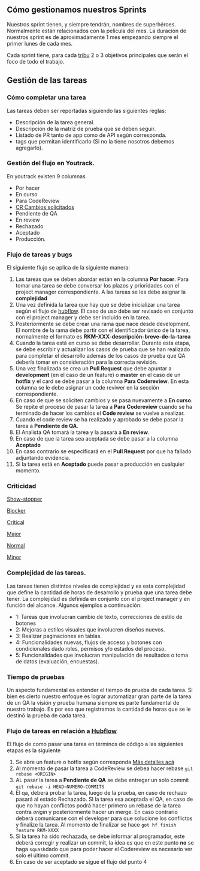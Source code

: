 ## Cómo gestionamos nuestros Sprints

Nuestros sprint tienen, y siempre tendrán, nombres de superhéroes. Normalmente están relacionados con la película del mes. 
La duración de nuestros sprint es de aproximadamente 1 mes empezando siempre el primer lunes de cada mes. 

Cada sprint tiene, para cada [tribu](teams.md) 2 o 3 objetivos principales que serán el foco de todo el trabajo.

## Gestión de las tareas

### Cómo completar una tarea
Las tareas deben ser reportadas siguiendo las siguientes reglas:

* Descripción de la tarea general. 
* Descripción de la matriz de prueba que se deben seguir.
* Listado de PR tanto de app como de API según corresponda.
* tags que permitan identificarlo (Si no la tiene nosotros debemos agregarlo).

### Gestión del flujo  en Youtrack.

En youtrack existen 9 columnas
* Por hacer
* En curso
* Para CodeReview
* [CR Cambios solicitados](https://github.com/Rankmi/api/wiki/Code-Review)
* Pendiente de QA
* En review
* Rechazado
* Aceptado
* Producción.

### Flujo de tareas y bugs

El siguiente flujo se aplica de la siguiente manera:

1. Las tareas que se deben abordar están en la columna **Por hacer**. Para tomar una tarea se debe conversar los plazos y prioridades con el project manager correspondiente. A las tareas se les debe asignar la **complejidad**
2. Una vez definida la tarea que hay que se debe inicializar una tarea según el flujo de [hubflow](hubflow.md). El caso de uso debe ser revisado en conjunto con el project manager y debe ser incluido en la tarea.
3. Posteriormente se debe crear una rama que nace desde development. El nombre de la rama debe partir con el identificador único de la tarea, normalmente el formato es **RKM-XXX-descripción-breve-de-la-tarea**
4. Cuando la tarea está en curso se debe desarrollar. Durante esta etapa, se debe escribir y actualizar los casos de prueba que se han realizado para completar el desarrollo además de los casos de prueba que QA debería tomar en consideración para la correcta revisión.
5. Una vez finalizada se crea un **Pull Request** que debe apuntar a **development** (en el caso de un feature) o **master** en el caso de un **hotfix** y el card se debe pasar a la columna **Para Codereview**. En esta columna se le debe asignar un code reviwer en la sección correspondiente.
6. En caso de que se soliciten cambios y se pasa nuevamente a **En curso**. Se repite el proceso de pasar la tarea a **Para Codereview** cuando se ha terminado de hacer los cambios el **Code review** se vuelve a realizar.
6. Cuando el code review se ha realizado y aprobado se debe pasar la tarea a **Pendiente de QA**.
7. El Analista QA tomará la tarea y la pasará a **En review**.
8. En caso de que la tarea sea aceptada se debe pasar a la columna **Aceptado**
9. En caso contrario se especificará en el **Pull Request** por que ha fallado adjuntando evidencia.
10. Si la tarea está en **Aceptado** puede pasar a producción en cualquier momento.

### Criticidad 
[Show-stopper](https://www.notion.so/061602a5ebca49328f2685ff7bd67541)

[Blocker](https://www.notion.so/1a7367a4d016490ba7bd87b5f4ee07c4)

[Critical](https://www.notion.so/ccb8906b2e1242f2b6051cb6d236d331)

[Major](https://www.notion.so/7e070f45044c4f6995efd1e63d97aeb2)

[Normal](https://www.notion.so/abc89e8046d14fdd8c60d44c097bcfb1)

[Minor](https://www.notion.so/cd2c4892f70c4f5d9ec9c61d58ac17f7)

### Complejidad de las tareas.

Las tareas tienen distintos niveles de complejidad y es esta complejidad que define la cantidad de horas de desarrollo y prueba que una tarea debe tener. 
La complejidad es definida en conjunto con el project manager y en función del alcance. Algunos ejemplos a continuación:

* 1: Tareas que involucran cambio de texto, correcciones de estilo de botones
* 2: Mejoras a estilos visuales que involucren diseños nuevos.
* 3: Realizar paginaciones en tablas. 
* 4: Funcionalidades nuevas, flujos de acceso y botones con condicionales dado roles, permisos y/o estados del proceso.
* 5: Funcionalidades que involucran manipulación de resultados o toma de datos (evaluación, encuestas).

### Tiempo de pruebas

Un aspecto fundamental es entender el tiempo de prueba de cada tarea. Si bien es cierto nuestro enfoque es lograr automatizar gran parte de la tarea de un QA la visión y prueba humana siempre es parte fundamental de nuestro trabajo.
Es por eso que registramos la cantidad de horas que se le destinó la prueba de cada tarea.


### Flujo de tareas en relación a [Hubflow](hubflow.md)

El flujo de como pasar una tarea en términos de código a las siguientes etapas es la siguiente 

1. Se abre un feature o hotfix según corresponda [Más detalles acá](hubflow.md)
2. Al momento de pasar la tarea a CodeReview se debea hacer rebase `git rebase <ORIGIN>`
3. AL pasar la tarea a **Pendiente de QA** se debe entregar un solo commit `git rebase -i HEAD~NUMERO-COMMITS`
4. El qa, deberá probar la tarea, luego de la prueba, en caso de rechazo pasará al estado Rechazado. SI la tarea esa aceptada el QA, en caso de que no hayan conflictos podrá hacer primero un rebase de la tarea contra *origin* y posteriormente hacer un merge. En caso contrario deberá comunicarse con el developer para que solucione los conflictos y finalize la tarea. Al momento de finalizar se hace `got hf finish feature RKM-XXXX`
5. Si la tarea ha sido rechazada, se debe informar al programador, este deberá corregir y realizar un commit, la idea es que en este punto **no** se haga `squash`dado que para poder hacer el Codereview es necesario ver solo el último commit.
6. En caso de ser aceptado se sigue el flujo del punto 4


